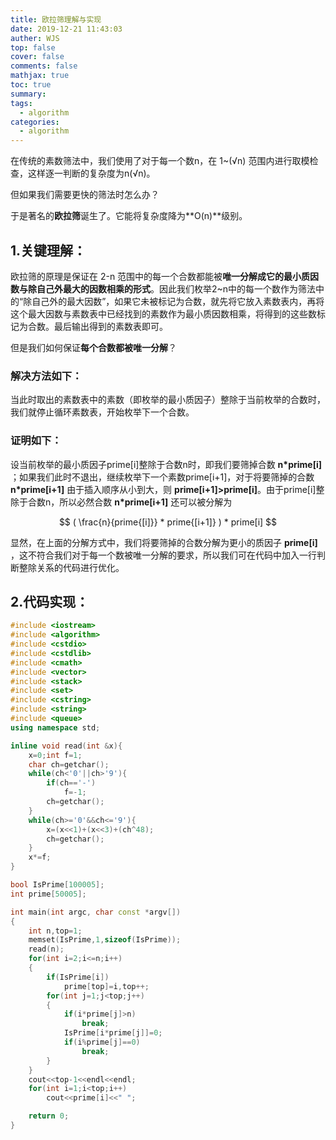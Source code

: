 ```yaml
---
title: 欧拉筛理解与实现
date: 2019-12-21 11:43:03
auther: WJS
top: false
cover: false
comments: false
mathjax: true
toc: true
summary:
tags:
  - algorithm
categories:
  - algorithm
---
```

在传统的素数筛法中，我们使用了对于每一个数n，在 1~(√n) 范围内进行取模检查，这样逐一判断的复杂度为n(√n)。

但如果我们需要更快的筛法时怎么办？

于是著名的**欧拉筛**诞生了。它能将复杂度降为**O(n)**级别。

## 1.关键理解：

欧拉筛的原理是保证在 2-n 范围中的每一个合数都能被**唯一分解成它的最小质因数与除自己外最大的因数相乘的形式**。因此我们枚举2~n中的每一个数作为筛法中的“除自己外的最大因数”，如果它未被标记为合数，就先将它放入素数表内，再将这个最大因数与素数表中已经找到的素数作为最小质因数相乘，将得到的这些数标记为合数。最后输出得到的素数表即可。

但是我们如何保证**每个合数都被唯一分解**？

### **解决方法如下：**

当此时取出的素数表中的素数（即枚举的最小质因子）整除于当前枚举的合数时，我们就停止循环素数表，开始枚举下一个合数。

### **证明如下：**

设当前枚举的最小质因子prime\[i\]整除于合数n时，即我们要筛掉合数 **n\*prime\[i\]** ；如果我们此时不退出，继续枚举下一个素数prime\[i+1\]，对于将要筛掉的合数 **n\*prime\[i+1\]** 由于插入顺序从小到大，则 **prime\[i+1\]>prime\[i\]**。由于prime\[i\]整除于合数n，所以必然合数 **n\*prime\[i+1\]** 还可以被分解为

$$
( \frac{n}{prime{[i]}} * prime{[i+1]} ) * prime[i]
$$


显然，在上面的分解方式中，我们将要筛掉的合数分解为更小的质因子 **prime\[i\]** ，这不符合我们对于每一个数被唯一分解的要求，所以我们可在代码中加入一行判断整除关系的代码进行优化。

## 2.代码实现：

``` cpp
#include <iostream>
#include <algorithm>
#include <cstdio>
#include <cstdlib>
#include <cmath>
#include <vector>
#include <stack>
#include <set>
#include <cstring>
#include <string>
#include <queue>
using namespace std;

inline void read(int &x){
	x=0;int f=1;
	char ch=getchar();
	while(ch<'0'||ch>'9'){
		if(ch=='-')
			f=-1;
		ch=getchar();
	}
	while(ch>='0'&&ch<='9'){
		x=(x<<1)+(x<<3)+(ch^48);
		ch=getchar();
	}
	x*=f;
}

bool IsPrime[100005];
int prime[50005];

int main(int argc, char const *argv[])
{
	int n,top=1;
	memset(IsPrime,1,sizeof(IsPrime));
	read(n);
	for(int i=2;i<=n;i++)
	{
		if(IsPrime[i])
			prime[top]=i,top++;
		for(int j=1;j<top;j++)
		{
			if(i*prime[j]>n)
				break;
			IsPrime[i*prime[j]]=0;
			if(i%prime[j]==0)
				break;
		}
	}
	cout<<top-1<<endl<<endl;
	for(int i=1;i<top;i++)
		cout<<prime[i]<<" ";

	return 0;
}
```